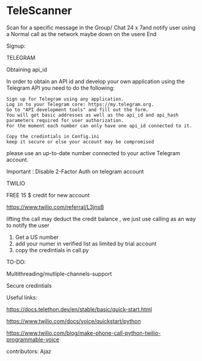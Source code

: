 # TeleScanner


Scan for a specific message in the Group/ Chat 24 x 7and notify user using a Normal call as the network maybe down on the usere End  


Signup:


TELEGRAM


Obtaining api_id

In order to obtain an API id and develop your own application using the Telegram API you need to do the following:

    Sign up for Telegram using any application.
    Log in to your Telegram core: https://my.telegram.org.
    Go to "API development tools" and fill out the form.
    You will get basic addresses as well as the api_id and api_hash parameters required for user authorization.
    For the moment each number can only have one api_id connected to it.

    Copy the credintials in Config.ini
    keep it secure or else your account may be compromised 

please use an up-to-date number connected to your active Telegram account.

 Important :  Disable 2-Factor Auth on telegram account


TWILIO

FREE 15 $ credit for new account

https://www.twilio.com/referral/L3jnsB

lifting the call may deduct the credit balance , we just use calling as an way to notify the user

1. Get a US number
2. add your numer in  verified list as limited by trial account
3. copy the credintials in call.py



TO-DO:

Multithreading/mutliple-channels-support

Secure credintials



Useful links:

https://docs.telethon.dev/en/stable/basic/quick-start.html

https://www.twilio.com/docs/voice/quickstart/python

https://www.twilio.com/blog/make-phone-call-python-twilio-programmable-voice

contributors:
 Ajaz
